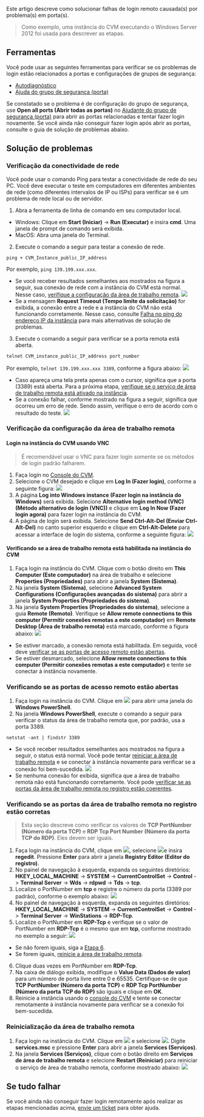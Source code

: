 Este artigo descreve como solucionar falhas de login remoto causada(s) por problema(s) em porta(s).
> Como exemplo, uma instância do CVM executando o Windows Server 2012 foi usada para descrever as etapas.
>

## Ferramentas
Você pode usar as seguintes ferramentas para verificar se os problemas de login estão relacionados a portas e configurações de grupos de segurança:
- [Autodiagnóstico](https://console.cloud.tencent.com/workorder/check) 
- [Ajuda do grupo de segurança (porta)](https://console.cloud.tencent.com/vpc/helper) 

Se constatado se o problema é de configuração do grupo de segurança, use **Open all ports (Abrir todas as portas)** no [Ajudante do grupo de segurança (porta)](https://console.cloud.tencent.com/vpc/helper) para abrir as portas relacionadas e tentar fazer login novamente. Se você ainda não conseguir fazer login após abrir as portas, consulte o guia de solução de problemas abaixo.

## Solução de problemas

### Verificação da conectividade de rede

Você pode usar o comando Ping para testar a conectividade de rede do seu PC. Você deve executar o teste em computadores em diferentes ambientes de rede (como diferentes intervalos de IP ou ISPs) para verificar se é um problema de rede local ou de servidor.

1. Abra a ferramenta de linha de comando em seu computador local.
 - Windows: Clique em **Start (Iniciar)** -> **Run (Executar)** e insira **cmd**. Uma janela de prompt de comando será exibida.
 - MacOS: Abra uma janela do Terminal.
2. Execute o comando a seguir para testar a conexão de rede.
```
ping + CVM_Instance_public_IP_address
```
Por exemplo, `ping 139.199.xxx.xxx`.
 - Se você receber resultados semelhantes aos mostrados na figura a seguir, sua conexão de rede com a instância do CVM está normal. Nesse caso, [verifique a configuração da área de trabalho remota](#F2).
![](https://main.qcloudimg.com/raw/52e6c15bc862dd7724643747ed8abcfb.png)
 - Se a mensagem **Request Timeout (Tempo limite da solicitação)** for exibida, a conexão entre a rede e a instância do CVM não está funcionando corretamente. Nesse caso, consulte [Falha no ping do endereço IP da instância](https://intl.cloud.tencent.com/document/product/213/14639) para mais alternativas de solução de problemas.
3. Execute o comando a seguir para verificar se a porta remota está aberta.
```
telnet CVM_instance_public_IP_address port_number
```
Por exemplo, `telnet 139.199.xxx.xxx 3389`, conforme a figura abaixo:
![](https://mc.qcloudimg.com/static/img/e18be3704977545d5c952d3a583f2ccc/image.png)
 - Caso apareça uma tela preta apenas com o cursor, significa que a porta (3389) está aberta. Para a próxima etapa, [verifique se o serviço de área de trabalho remota está ativado na instância](#F2).
 - Se a conexão falhar, conforme mostrado na figura a seguir, significa que ocorreu um erro de rede. Sendo assim, verifique o erro de acordo com o resultado do teste.
 ![](https://main.qcloudimg.com/raw/e3996140e2c1895d2ba2b1dfa637f998.png)
 
<span id = "F2"></span>
### Verificação da configuração da área de trabalho remota

#### Login na instância do CVM usando VNC

> É recomendável usar o VNC para fazer login somente se os métodos de login padrão falharem.
>
1. Faça login no [Console do CVM](https://console.cloud.tencent.com/cvm/).
2. Selecione o CVM desejado e clique em **Log In (Fazer login)**, conforme a seguinte figura:
![](https://main.qcloudimg.com/raw/d9ccf04da21f4ac86d624742c87d5628.png)
3. A página **Log into Windows instance (Fazer login na instância do Windows)** será exibida. Selecione **Alternative login method (VNC) (Método alternativo de login (VNC))** e clique em **Log In Now (Fazer login agora)** para fazer login na instância do CVM.
4. A página de login será exibida. Selecione **Send Ctrl-Alt-Del (Enviar Ctrl-Alt-Del)** no canto superior esquerdo e clique em **Ctrl-Alt-Delete** para acessar a interface de login do sistema, conforme a seguinte figura:
![](https://main.qcloudimg.com/raw/5064251ea86085326e86884a1c13ef6b.png)

#### Verificando se a área de trabalho remota está habilitada na instância do CVM

1. Faça login na instância do CVM. Clique com o botão direito em **This Computer (Este computador)** na área de trabalho e selecione **Properties (Propriedades)** para abrir a janela **System (Sistema)**.
2. Na janela **System (Sistema)**, selecione **Advanced System Configurations (Configurações avançadas do sistema)** para abrir a janela **System Properties (Propriedades do sistema)**.
3. Na janela **System Properties (Propriedades do sistema)**, selecione a guia **Remote (Remoto)**. Verifique se **Allow remote connections to this computer (Permitir conexões remotas a este computador)** em **Remote Desktop (Área de trabalho remota)** está marcado, conforme a figura abaixo:
![](https://main.qcloudimg.com/raw/2ee4d1abf5ebf351ed814d6644bc7d58.png)
 - Se estiver marcado, a conexão remota está habilitada. Em seguida, você deve [verificar se as portas de acesso remoto estão abertas](#F3).
 - Se estiver desmarcado, selecione **Allow remote connections to this computer (Permitir conexões remotas a este computador)** e tente se conectar à instância novamente.

<span id = "F3"></span>
### Verificando se as portas de acesso remoto estão abertas

1. Faça login na instância do CVM. Clique em <img src="https://main.qcloudimg.com/raw/f0c84862ef30956c201c3e7c85a26eec.png" style="margin: 0;"></img> para abrir uma janela do **Windows PowerShell**.
2. Na janela **Windows PowerShell**, execute o comando a seguir para verificar o status da área de trabalho remota que, por padrão, usa a porta 3389.
```
netstat -ant | findstr 3389
```
 - Se você receber resultados semelhantes aos mostrados na figura a seguir, o status está normal. Você pode tentar [reiniciar a área de trabalho remota](#F4) e se conectar à instância novamente para verificar se a conexão foi bem-sucedida.
![](https://main.qcloudimg.com/raw/5206af71e86f8126e9e6845bbeef21b2.png)
 - Se nenhuma conexão for exibida, significa que a área de trabalho remota não está funcionando corretamente. Você pode [verificar se as portas da área de trabalho remota no registro estão coerentes](#F5).

<span id = "F5"></span>
### Verificando se as portas da área de trabalho remota no registro estão corretas

> Esta seção descreve como verificar os valores de **TCP PortNumber (Número da porta TCP)** e **RDP Tcp Port Number (Número da porta TCP do RDP)**. Eles devem ser iguais.
>
1. Faça login na instância do CVM, clique em <img src="https://main.qcloudimg.com/raw/87d894e564b7e837d9f478298cf2e292.png" style="margin: 0;"></img>, selecione <img src="https://main.qcloudimg.com/raw/5b5e3abb2f39cb719a4119ba77b74447.png" style="margin: 0;"></img>e insira **regedit**. Pressione **Enter** para abrir a janela **Registry Editor (Editor do registro)**.
2. No painel de navegação à esquerda, expanda os seguintes diretórios: **HKEY_LOCAL_MACHINE** -> **SYSTEM** -> **CurrentControlSet** -> **Control** -> **Terminal Server** -> **Wds** -> **rdpwd** -> **Tds** -> **tcp**.
3. Localize o PortNumber em **tcp** e registre o número da porta (3389 por padrão), conforme o exemplo abaixo:
![](https://main.qcloudimg.com/raw/6762d059263b1c589414461e522d1e9f.png)
4. No painel de navegação à esquerda, expanda os seguintes diretórios: **HKEY_LOCAL_MACHINE** -> **SYSTEM** -> **CurrentControlSet** -> **Control** -> **Terminal Server** -> **WinStations** -> **RDP-Tcp**.
5. Localize o PortNumber em **RDP-Tcp** e verifique se o valor de PortNumber em **RDP-Tcp** é o mesmo que em **tcp**, conforme mostrado no exemplo a seguir:
![](https://main.qcloudimg.com/raw/9d68cec10e75afe621beb6c914d393cb.png)
 - Se não forem iguais, siga a [Etapa 6](#F5_step6).
 - Se forem iguais, [reinicie a área de trabalho remota](#F4).
6. Clique duas vezes em PortNumber em **RDP-Tcp**.
7. Na caixa de diálogo exibida, modifique o **Value Data (Dados de valor)** para um número de porta livre entre 0 e 65535. Certifique-se de que **TCP PortNumber (Número da porta TCP)** e **RDP Tcp PortNumber (Número da porta TCP do RDP)** são iguais e clique em **OK**.
7. Reinicie a instância usando o [console do CVM](https://console.cloud.tencent.com/cvm) e tente se conectar remotamente à instância novamente para verificar se a conexão foi bem-sucedida.


<span id = "F4"></span>
### Reinicialização da área de trabalho remota

1. Faça login na instância do CVM. Clique em <img src="https://main.qcloudimg.com/raw/87d894e564b7e837d9f478298cf2e292.png" style="margin: 0;"></img> e selecione <img src="https://main.qcloudimg.com/raw/5b5e3abb2f39cb719a4119ba77b74447.png" style="margin: 0;"></img>. Digite **services.msc** e pressione **Enter** para abrir a janela **Services (Serviços)**.
2. Na janela **Services (Serviços)**, clique com o botão direito em **Serviços de área de trabalho remota** e selecione **Restart (Reiniciar)** para reiniciar o serviço de área de trabalho remota, conforme mostrado abaixo:
![](https://main.qcloudimg.com/raw/396ee711bb64c8fb1966112a81dd0fd4.png)

## Se tudo falhar

Se você ainda não conseguir fazer login remotamente após realizar as etapas mencionadas acima, [envie um ticket](https://console.cloud.tencent.com/workorder/category?level1_id=6&level2_id=7&source=0&data_title=%E4%BA%91%E6%9C%8D%E5%8A%A1%E5%99%A8CVM&level3_id=142&radio_title=%E4%BA%91%E6%9C%8D%E5%8A%A1%E5%99%A8%E7%99%BB%E5%BD%95%E4%B8%8D%E4%B8%8A&queue=15&scene_code=12686&step=2) para obter ajuda.
